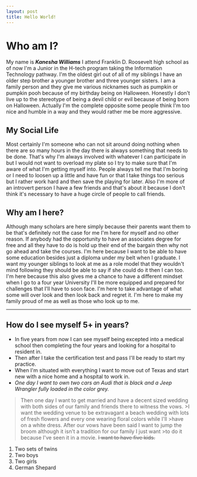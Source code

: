 ```yaml
---
layout: post
title: Hello World!
---
```


# Who am I?
My name is ***Kanesha Williams*** I attend Franklin D. Roosevelt high school as of now I'm a Junior in the H-tech program taking the Information Technology pathway. I'm the oldest girl out of all of my siblings I have an older step brother a younger brother and three younger sisters. I am a family person and they give me various nicknames such as pumpkin or pumpkin pooh because of my birthday being on Halloween. Honestly I don't live up to the stereotype of being a devil child or evil because of being born on Halloween. Actually I'm the complete opposite some people think I'm too nice and humble in a way and they would rather me be more aggressive.

## My Social Life
Most certainly I'm someone who can not sit around doing nothing when there are so many hours in the day there is always something that needs to be done. That's why I'm always involved with whatever I can participate in but I would not want to overload my plate so I try to make sure that I'm aware of what I'm getting myself into. People always tell me that I'm boring or I need to loosen up a little and have fun or that I take things too serious but I rather work hard and then save the playing for later. Also I'm more of an introvert person I have a few friends and that's about it because I don't think it's necessary to have a huge circle of people to call friends.

## Why am I here?
Although many scholars are here simply because their parents want them to be that's definitely not the case for me I'm here for myself and no other reason. If anybody had the opportunity to have an associates degree for free and all they have to do is hold up their end of the bargain then why not go ahead and take the courses. I'm here because I want to be able to have some education besides just a diploma under my belt when I graduate. I want my younger siblings to look at me as a role model that they wouldn't mind following they should be able to say if she could do it then I can too. I'm here because this also gives me a chance to have a different mindset when I go to a four year University I'll be more equipped and prepared for challenges that I'll have to soon face. I'm here to take advantage of what some will over look and then look back and regret it. I'm here to make my family proud of me as well as those who look up to me.

***

## How do I see myself 5+ in years?
- In five years from now I can see myself being excepted into a medical school then completing the four years and looking for a hospital to resident in.
- Then after I take the certification test and pass I'll be ready to start my practice.
- When I'm situated with everything I want to move out of Texas and start new with a nice home and a hospital to work in.
- *One day I want to own two cars an Audi that is black and a Jeep Wrangler fully loaded in the color grey.*


>Then one day I want to get married and have a decent sized wedding with both sides of our family and friends there to witness the vows. >I want the wedding venue to be extravagant a beach wedding with lots of fresh flowers and every one wearing floral colors while I'll >have on a white dress. After our vows have been said I want to jump the broom although it isn't a tradition for our family I just want >to do it because I've seen it in a movie. ~~I want to have five kids.~~

1. Two sets of twins
2. Two boys
3. Two girls
4.  German Shepard

